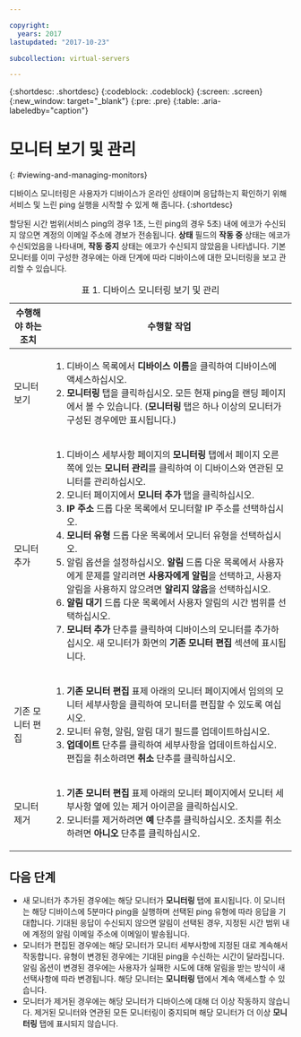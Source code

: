 ```yaml
---

copyright:
  years: 2017
lastupdated: "2017-10-23"

subcollection: virtual-servers

---
```


{:shortdesc: .shortdesc}
{:codeblock: .codeblock}
{:screen: .screen}
{:new_window: target="_blank"}
{:pre: .pre}
{:table: .aria-labeledby="caption"}

# 모니터 보기 및 관리
{: #viewing-and-managing-monitors}

디바이스 모니터링은 사용자가 디바이스가 온라인 상태이며 응답하는지 확인하기 위해 서비스 및 느린 ping 실행을 시작할 수 있게 해 줍니다.
{:shortdesc}

할당된 시간 범위(서비스 ping의 경우 1초, 느린 ping의 경우 5초) 내에 에코가 수신되지 않으면 계정의 이메일 주소에
경보가 전송됩니다. **상태** 필드의 **작동 중** 상태는 에코가 수신되었음을 나타내며, **작동 중지** 상태는
에코가 수신되지 않았음을 나타냅니다. 기본 모니터를 이미 구성한 경우에는 아래 단계에 따라 디바이스에 대한 모니터링을 보고 관리할 수 있습니다.

   <table>
   <CAPTION>표 1. 디바이스 모니터링 보기 및 관리</CAPTION>
   <THEAD>
   <TR>
   <th>수행해야 하는 조치</th>
   <th>수행할 작업</th>
   </TR>
   </THEAD>
   <TBODY>
   <tr>
   <td>모니터 보기</td>
   <td>
   <ol>
   <li>디바이스 목록에서 <b>디바이스 이름</b>을 클릭하여 디바이스에 액세스하십시오.</li>
   <li><b>모니터링</b> 탭을 클릭하십시오. 모든 현재 ping을 랜딩 페이지에서 볼 수 있습니다. (<b>모니터링</b> 탭은 하나 이상의 모니터가 구성된 경우에만 표시됩니다.)</li>
   </ol>
   </td>
   </tr>
   <tr>
   <td>모니터 추가</td>
   <td>
   <ol>
   <li>디바이스 세부사항 페이지의 <b>모니터링</b> 탭에서 페이지 오른쪽에 있는 <b>모니터 관리</b>를 클릭하여 이 디바이스와 연관된 모니터를 관리하십시오.</li>
   <li>모니터 페이지에서 <b>모니터 추가</b> 탭을 클릭하십시오.</li>
   <li><b>IP 주소</b> 드롭 다운 목록에서 모니터할 IP 주소를 선택하십시오.</li>
   <li><b>모니터 유형</b> 드롭 다운 목록에서 모니터 유형을 선택하십시오.</li>
   <li>알림 옵션을 설정하십시오. <b>알림</b> 드롭 다운 목록에서 사용자에게 문제를 알리려면 <b>사용자에게 알림</b>을 선택하고, 사용자 알림을 사용하지 않으려면 <b>알리지 않음</b>을 선택하십시오.</li>
   <li><b>알림 대기</b> 드롭 다운 목록에서 사용자 알림의 시간 범위를 선택하십시오.</li>
   <li><b>모니터 추가</b> 단추를 클릭하여 디바이스의 모니터를 추가하십시오. 새 모니터가 화면의 <b>기존 모니터 편집</b> 섹션에 표시됩니다.</li>
   </ol>
   </td>
   </tr>
   <tr>
   <td>기존 모니터 편집</td>
   <td>
   <ol>
   <li><b>기존 모니터 편집</b> 표제 아래의 모니터 페이지에서 임의의 모니터 세부사항을 클릭하여 모니터를 편집할 수 있도록 여십시오.</li>
   <li>모니터 유형, 알림, 알림 대기 필드를 업데이트하십시오.</li>
   <li><b>업데이트</b> 단추를 클릭하여 세부사항을 업데이트하십시오. 편집을 취소하려면 <b>취소</b> 단추를 클릭하십시오.</li>
   </ol>
   </td>
   </tr>
   <tr>
   <td>모니터 제거</td>
   <td>
   <ol>
   <li><b>기존 모니터 편집</b> 표제 아래의 모니터 페이지에서 모니터 세부사항 옆에 있는 제거 아이콘을 클릭하십시오.</li>
   <li>모니터를 제거하려면 <b>예</b> 단추를 클릭하십시오. 조치를 취소하려면 <b>아니오</b> 단추를 클릭하십시오.</li>
   </ol>
   </td>
   </tr>
   </TBODY>
   </table>

## 다음 단계

- 새 모니터가 추가된 경우에는 해당 모니터가 **모니터링** 탭에 표시됩니다. 이 모니터는 해당 디바이스에 5분마다 ping을 실행하며 선택된 ping 유형에 따라 응답을 기대합니다. 기대된 응답이 수신되지 않으면 알림이 선택된 경우, 지정된 시간 범위 내에 계정의 알림 이메일 주소에 이메일이 발송됩니다.
- 모니터가 편집된 경우에는 해당 모니터가 모니터 세부사항에 지정된 대로 계속해서 작동합니다. 유형이 변경된 경우에는 기대된 ping을 수신하는 시간이 달라집니다. 알림 옵션이 변경된 경우에는 사용자가 실패한 시도에 대해 알림을 받는 방식이 새 선택사항에 따라 변경됩니다. 해당 모니터는 **모니터링** 탭에서 계속 액세스할 수 있습니다.
- 모니터가 제거된 경우에는 해당 모니터가 디바이스에 대해 더 이상 작동하지 않습니다. 제거된 모니터와 연관된 모든 모니터링이 중지되며 해당 모니터가 더 이상 **모니터링** 탭에 표시되지 않습니다.
